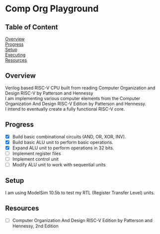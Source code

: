 # Comp Org Playground

## Table of Content
[Overview](#overview)<br>
[Progress](#progress)<br>
[Setup](#setup)<br>
[Executing](#installing)<br>
[Resources](#resources)<br>

## Overview 
Verilog based RISC-V CPU built from reading Computer Organization and Design RISC-V by Patterson and Hennessy<br>
I am implementing various computer elements from the Computer Organization And Design RISC-V Edition by Patterson and Hennessy.<br>
I intend to eventually create a fully functional RISC-V core.<br>

## Progress

- [x] Build basic combinational circuits (AND, OR, XOR, INV).<br>
- [x] Build basic ALU unit to perform basic operations.<br>
- [x] Expand ALU unit to perform operations in 32 bits.<br>
- [ ] Implement register files
- [ ] Implement control unit
- [ ] Modify ALU unit to work with sequential units

## Setup

I am using ModelSim 10.5b to test my RTL (Register Transfer Level) units.<br>

## Resources

- [ ] Computer Organization And Design RISC-V Edition by Patterson and Hennessy, 2nd Edition<br>
